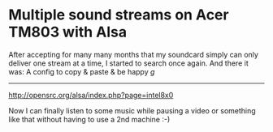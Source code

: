 # Multiple sound streams on Acer TM803 with Alsa

After accepting for many many months that my soundcard simply can only deliver one stream at a time, I started to search once again. And there it was: A config to copy & paste & be happy *g*

-------------------------------



<http://opensrc.org/alsa/index.php?page=intel8x0>



Now I can finally listen to some music while pausing a video or something like that without having to use a 2nd machine :-)